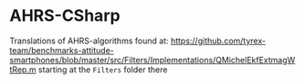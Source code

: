 # AHRS-CSharp
Translations of AHRS-algorithms found at: https://github.com/tyrex-team/benchmarks-attitude-smartphones/blob/master/src/Filters/Implementations/QMichelEkfExtmagWtRep.m
starting at the `Filters` folder there

